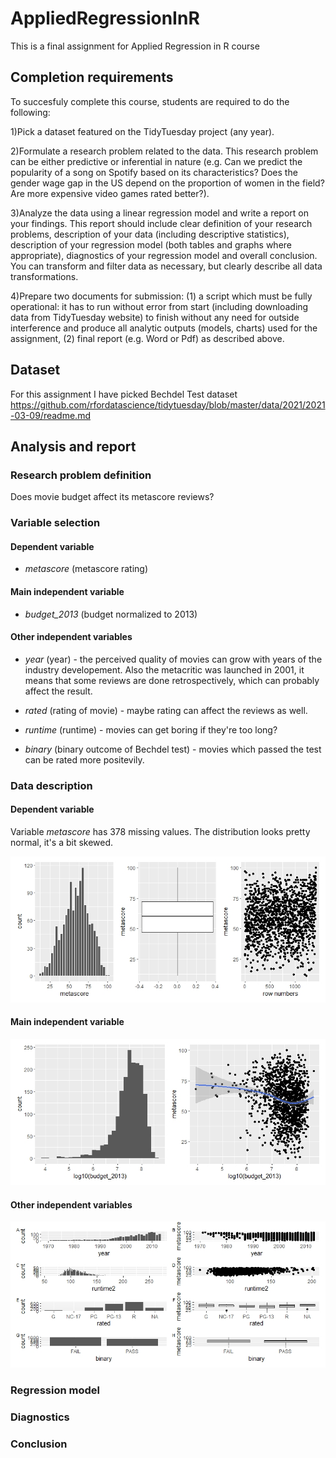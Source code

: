 # AppliedRegressionInR
This is a final assignment for Applied Regression in R course

## Completion requirements

To succesfuly complete this course, students are required to do the following:

1)Pick a dataset featured on the TidyTuesday project (any year).

2)Formulate a research problem related to the data. This research problem can be either predictive or inferential in nature (e.g. Can we predict the popularity of a song on Spotify based on its characteristics? Does the gender wage gap in the US depend on the proportion of women in the field? Are more expensive video games rated better?).

3)Analyze the data using a linear regression model and write a report on your findings. This report should include clear definition of your research problems, description of your data (including descriptive statistics), description of your regression model (both tables and graphs where appropriate), diagnostics of your regression model and overall conclusion. You can transform and filter data as necessary, but clearly describe all data transformations.

4)Prepare two documents for submission: (1) a script which must be fully operational: it has to run without error from start (including downloading data from TidyTuesday website) to finish without any need for outside interference and produce all analytic outputs (models, charts) used for the assignment, (2) final report (e.g. Word or Pdf) as described above.

## Dataset

For this assignment I have picked Bechdel Test dataset https://github.com/rfordatascience/tidytuesday/blob/master/data/2021/2021-03-09/readme.md

## Analysis and report

### Research problem definition

Does movie budget affect its metascore reviews?

### Variable selection

#### Dependent variable

- *metascore* (metascore rating)

#### Main independent variable

- *budget_2013* (budget normalized to 2013)

#### Other independent variables

- *year* (year) - the perceived quality of movies can grow with years of the industry developement. Also the metacritic was launched in 2001, it means that some reviews are done retrospectively, which can probably affect the result.

- *rated* (rating of movie) - maybe rating can affect the reviews as well.

- *runtime* (runtime) - movies can get boring if they're too long?

- *binary* (binary outcome of Bechdel test) - movies which passed the test can be rated more positevily.


### Data description

#### Dependent variable

Variable *metascore* has 378 missing values. The distribution looks pretty normal, it's a bit skewed.

![dependent](https://github.com/poliantonenko/AppliedRegressionInR/blob/main/charts/metascore%20plots.jpeg)

#### Main independent variable

![main independent](https://github.com/poliantonenko/AppliedRegressionInR/blob/main/charts/main%20independent.jpeg)

#### Other independent variables

![independent](https://github.com/poliantonenko/AppliedRegressionInR/blob/main/charts/independent.jpeg)

### Regression model

### Diagnostics

### Conclusion